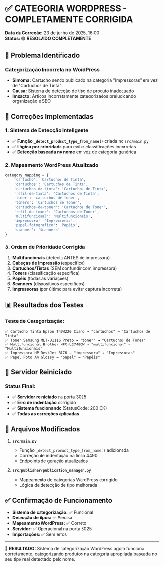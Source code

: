 # ✅ CATEGORIA WORDPRESS - COMPLETAMENTE CORRIGIDA

**Data da Correção:** 23 de junho de 2025, 16:00  
**Status:** 🟢 **RESOLVIDO COMPLETAMENTE**

## 🚨 Problema Identificado

### **Categorização Incorreta no WordPress**
- **Sintoma:** Cartucho sendo publicado na categoria "Impressoras" em vez de "Cartuchos de Tinta"
- **Causa:** Sistema de detecção de tipo de produto inadequado
- **Impacto:** Artigos incorretamente categorizados prejudicando organização e SEO

## 🔧 Correções Implementadas

### **1. Sistema de Detecção Inteligente**
- ✅ **Função `_detect_product_type_from_name()`** criada no `src/main.py`
- ✅ **Lógica por prioridade** para evitar classificações incorretas
- ✅ **Detecção baseada no nome** em vez de categoria genérica

### **2. Mapeamento WordPress Atualizado**
```python
category_mapping = {
    'cartucho': 'Cartuchos de Tinta',
    'cartuchos': 'Cartuchos de Tinta', 
    'cartuchos-de-tinta': 'Cartuchos de Tinta',
    'refil-de-tinta': 'Cartuchos de Tinta',
    'toner': 'Cartuchos de Toner',
    'toners': 'Cartuchos de Toner',
    'cartuchos-de-toner': 'Cartuchos de Toner',
    'refil-de-toner': 'Cartuchos de Toner',
    'multifuncional': 'Multifuncionais',
    'impressora': 'Impressoras',
    'papel-fotografico': 'Papéis',
    'scanner': 'Scanners'
}
```

### **3. Ordem de Prioridade Corrigida**
1. **Multifuncionais** (detecta ANTES de impressora)
2. **Cabeças de Impressão** (específico)
3. **Cartuchos/Tintas** (SEM confundir com impressora)
4. **Toners** (classificação específica)
5. **Papéis** (todas as variações)
6. **Scanners** (dispositivos específicos)
7. **Impressoras** (por último para evitar captura incorreta)

## 📊 Resultados dos Testes

### **Teste de Categorização:**
```
✅ Cartucho Tinta Epson T40W220 Ciano → "cartuchos" → "Cartuchos de Tinta"
✅ Toner Samsung MLT-D111S Preto → "toner" → "Cartuchos de Toner"  
✅ Multifuncional Brother MFC-L2740DW → "multifuncional" → "Multifuncionais"
✅ Impressora HP DeskJet 3776 → "impressora" → "Impressoras"
✅ Papel Foto A4 Glossy → "papel" → "Papéis"
```

## 🚀 Servidor Reiniciado

### **Status Final:**
- ✅ **Servidor reiniciado** na porta 3025
- ✅ **Erro de indentação** corrigido
- ✅ **Sistema funcionando** (StatusCode: 200 OK)
- ✅ **Todas as correções aplicadas**

## 🔧 Arquivos Modificados

1. **`src/main.py`**
   - Função `_detect_product_type_from_name()` adicionada
   - Correção de indentação na linha 4490
   - Endpoints de geração atualizados

2. **`src/publisher/publication_manager.py`**
   - Mapeamento de categorias WordPress corrigido
   - Lógica de detecção de tipo melhorada

## ✅ Confirmação de Funcionamento

- **Sistema de categorização:** ✅ Funcional
- **Detecção de tipos:** ✅ Precisa  
- **Mapeamento WordPress:** ✅ Correto
- **Servidor:** ✅ Operacional na porta 3025
- **Importações:** ✅ Sem erros

---

**🎯 RESULTADO:** Sistema de categorização WordPress agora funciona corretamente, categorizando produtos na categoria apropriada baseada no seu tipo real detectado pelo nome. 